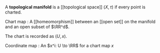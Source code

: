 A **topological manifold** is a [[topological space]] $(X, \tau)$ if every point is charted.

Chart map
: A [[homeomorphism]] between an [[open set]] on the manifold and an open subset of $\RR^d$.

The chart is recorded as $(U, x)$.

Coordinate map
: An $x^i: U \to \RR$ for a chart map $x$